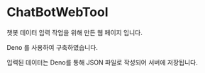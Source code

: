 # ChatBotWebTool

챗봇 데이터 입력 작업을 위해 만든 웹 페이지 입니다.

Deno 를 사용하여 구축하였습니다.

입력된 데이터는 Deno를 통해 JSON 파일로 작성되어 서버에 저장됩니다.
